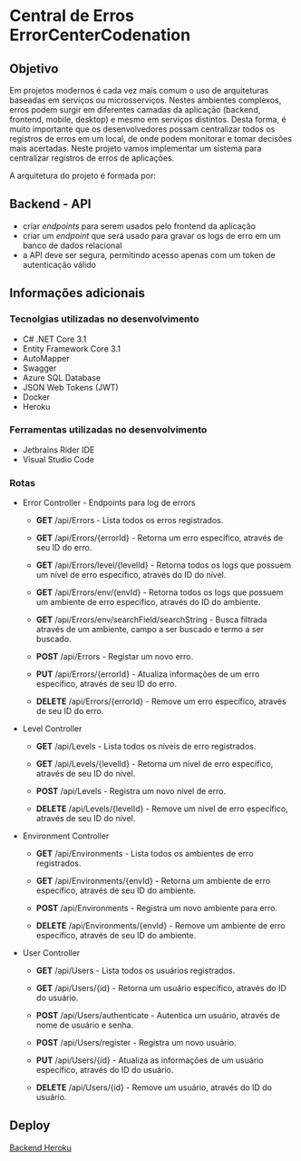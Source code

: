 
# Central de Erros ErrorCenterCodenation

## Objetivo

Em projetos modernos é cada vez mais comum o uso de arquiteturas baseadas em serviços ou microsserviços. Nestes ambientes complexos, erros podem surgir em diferentes camadas da aplicação (backend, frontend, mobile, desktop) e mesmo em serviços distintos. Desta forma, é muito importante que os desenvolvedores possam centralizar todos os registros de erros em um local, de onde podem monitorar e tomar decisões mais acertadas. Neste projeto vamos implementar um sistema para centralizar registros de erros de aplicações.

A arquitetura do projeto é formada por:

## Backend - API

-   criar _endpoints_ para serem usados pelo frontend da aplicação
-   criar um _endpoint_ que será usado para gravar os logs de erro em um banco de dados relacional
-   a API deve ser segura, permitindo acesso apenas com um token de autenticação válido

## Informações adicionais

### Tecnolgias utilizadas no desenvolvimento

- C# .NET Core 3.1
- Entity Framework Core 3.1
- AutoMapper 
- Swagger
- Azure SQL Database
- JSON Web Tokens (JWT)
- Docker
- Heroku

### Ferramentas utilizadas no desenvolvimento

- Jetbrains Rider IDE
- Visual Studio Code


### Rotas

- Error Controller - Endpoints para log de errors

	- **GET**​ /api​/Errors - Lista todos os erros registrados.

	- **GET**​ /api​/Errors​/{errorId} - Retorna um erro específico, através de seu ID do erro.

	- **GET​** /api​/Errors​/level​/{levelId} - Retorna todos os logs que possuem um nível de erro específico, através do ID do nível.
	
	- **GET**​ /api​/Errors​/env​/{envId} - Retorna todos os logs que possuem um ambiente de erro específico, através do ID do ambiente.

	- **GET**​ /api​/Errors​/env​/searchField​/searchString - Busca filtrada através de um ambiente, campo a ser buscado e termo a ser buscado.
	
	- **POST** ​/api​/Errors - Registar um novo erro.
	
	- **PUT**​ /api​/Errors​/{errorId} - Atualiza informações de um erro específico, através de seu ID do erro.

	- **DELETE** ​/api​/Errors​/{errorId} - Remove um erro específico, através de seu ID do erro.
	
	


- Level Controller

	- **GET**​ /api​/Levels - Lista todos os níveis de erro registrados.
	
	- **GET​** /api​/Levels​/{levelId} -  Retorna um nível de erro específico, através de seu ID do nível.

	- **POST** ​/api​/Levels - Registra um novo nível de erro.

	- **DELETE** ​/api​/Levels​/{levelId} - Remove um nível de erro específico, através de seu ID do nível.
	

- Environment Controller

	 - **GET​** /api​/Environments - Lista todos os ambientes de erro registrados.

	- **GET**​ /api​/Environments​/{envId} - Retorna um ambiente de erro específico, através de seu ID do ambiente.

	-  **POST** ​/api​/Environments - Registra um novo ambiente para erro.

	- **DELETE** ​/api​/Environments​/{envId} - Remove um ambiente de erro específico, através de seu ID do ambiente.
	
- User Controller

	- **GET**​ /api​/Users - Lista todos os usuários registrados.

	- **GET**​ /api​/Users​/{id} - Retorna um usuário específico, através do ID do usuário.
	
	- **POST**​ /api​/Users​/authenticate - Autentica um usuário, através de nome de usuário e senha.

	- **POST​** /api​/Users​/register - Registra um novo usuário.

	- **PUT​** /api​/Users​/{id} - Atualiza as informações de um usuário específico, através do ID do usuário.

	- **DELETE**​ /api​/Users​/{id} - Remove um usuário, através do ID do usuário.
	
	
## Deploy

[Backend Heroku](https://error-center-apicodenation.herokuapp.com/swagger/index.html)


